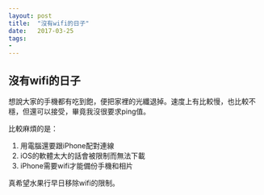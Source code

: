 ```yaml
---
layout: post
title:  "沒有wifi的日子"
date:   2017-03-25
tags:
-
---
```

## 沒有wifi的日子

想說大家的手機都有吃到飽，便把家裡的光纖退掉。速度上有比較慢，也比較不穩，但還可以接受，畢竟我沒很要求ping值。

比較麻煩的是：

1. 用電腦還要跟iPhone配對連線
2. iOS的軟體太大的話會被限制而無法下載
3. iPhone需要wifi才能備份手機和相片

真希望水果行早日移除wifi的限制。